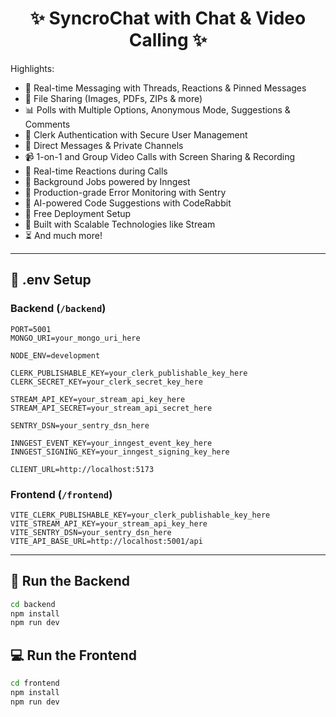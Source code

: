 <h1 align="center">✨ SyncroChat with Chat & Video Calling ✨</h1>

Highlights:

- 💬 Real-time Messaging with Threads, Reactions & Pinned Messages
- 📂 File Sharing (Images, PDFs, ZIPs & more)
- 📊 Polls with Multiple Options, Anonymous Mode, Suggestions & Comments
- 🔐 Clerk Authentication with Secure User Management
- 📨 Direct Messages & Private Channels
- 📹 1-on-1 and Group Video Calls with Screen Sharing & Recording
- 🎉 Real-time Reactions during Calls
- 🔧 Background Jobs powered by Inngest
- 🚨 Production-grade Error Monitoring with Sentry
- 🤖 AI-powered Code Suggestions with CodeRabbit
- 🚀 Free Deployment Setup
- 🎯 Built with Scalable Technologies like Stream
- ⏳ And much more!

---

## 🧪 .env Setup

### Backend (`/backend`)

```
PORT=5001
MONGO_URI=your_mongo_uri_here

NODE_ENV=development

CLERK_PUBLISHABLE_KEY=your_clerk_publishable_key_here
CLERK_SECRET_KEY=your_clerk_secret_key_here

STREAM_API_KEY=your_stream_api_key_here
STREAM_API_SECRET=your_stream_api_secret_here

SENTRY_DSN=your_sentry_dsn_here

INNGEST_EVENT_KEY=your_inngest_event_key_here
INNGEST_SIGNING_KEY=your_inngest_signing_key_here

CLIENT_URL=http://localhost:5173
```

### Frontend (`/frontend`)

```
VITE_CLERK_PUBLISHABLE_KEY=your_clerk_publishable_key_here
VITE_STREAM_API_KEY=your_stream_api_key_here
VITE_SENTRY_DSN=your_sentry_dsn_here
VITE_API_BASE_URL=http://localhost:5001/api
```

---

## 🔧 Run the Backend

```bash
cd backend
npm install
npm run dev
```

## 💻 Run the Frontend

```bash
cd frontend
npm install
npm run dev
```
